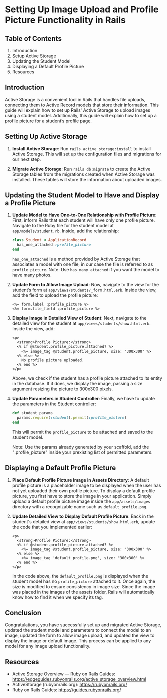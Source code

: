 # Setting Up Image Upload and Profile Picture Functionality in Rails

## Table of Contents
1. Introduction
2. Setup Active Storage
3. Updating the Student Model
4. Displaying a Default Profile Picture
5. Resources

## Introduction

Active Storage is a convenient tool in Rails that handles file uploads, connecting them to Active Record models that store their information. This guide will explain how to set up Rails' Active Storage to upload images using a student model. Additionally, this guide will explain how to set up a profile picture for a student’s profile page.

## Setting Up Active Storage

1. **Install Active Storage**: Run `rails active_storage:install` to install Active Storage. This will set up the configuration files and migrations for our next step.

2. **Migrate Active Storage**: Run `rails db:migrate` to create the Active Storage tables from the migrations created when Active Storage was installed. These tables will store the information about uploaded images.

## Updating the Student Model to Have and Display a Profile Picture

1. **Update Model to Have One-to-One Relationship with Profile Picture**: First, inform Rails that each student will have only one profile picture. Navigate to the Ruby file for the student model at `app/models/student.rb`. Inside, add the relationship:

    ```ruby
    class Student < ApplicationRecord
      has_one_attached :profile_picture
    end
    ```

    `has_one_attached` is a method provided by Active Storage that associates a model with one file, in our case the file is referred to as `profile_picture`.
    Note: Use `has_many_attached` if you want the model to have many photos.

2. **Update Form to Allow Image Upload**: Now, navigate to the view for the student’s form at `app/views/students/_form.html.erb`. Inside the view, add the field to upload the profile picture:

    ```erb
    <%= form.label :profile_picture %>
    <%= form.file_field :profile_picture %>
    ```

3. **Display Image in Detailed View of Student**: Next, navigate to the detailed view for the student at `app/views/students/show.html.erb`. Inside the view, add:

    ```erb
    <p>
      <strong>Profile Picture:</strong>
      <% if @student.profile_picture.attached? %>
        <%= image_tag @student.profile_picture, size: "300x300" %>
      <% else %>
        No profile picture uploaded.
      <% end %>
    </p>
    ```

    Above, we check if the student has a profile picture attached to its entity in the database. If it does, we display the image, passing a size argument resizing the picture to 300x300 pixels.

4. **Update Parameters in Student Controller**: Finally, we have to update the parameters in the Student controller:

    ```ruby
    def student_params
      params.require(:student).permit(:profile_picture)
    end
    ```

    This will permit the `profile_picture` to be attached and saved to the student model.

    Note: Use the params already generated by your scaffold, add the ":profile_picture" inside your prexisting list of permitted parameters.

## Displaying a Default Profile Picture

1. **Place Default Profile Picture Image in Assets Directory**: A default profile picture is a placeholder image to be displayed when the user has not yet uploaded their own profile picture. To display a default profile picture, you first have to store the image in your application. Simply upload a default profile picture image inside the `app/assets/images` directory with a recognizable name such as `default_profile.png`.

2. **Update Detailed View to Display Default Profile Picture**: Back in the student's detailed view at `app/views/students/show.html.erb`, update the code that you implemented earlier:

    ```erb
    <p>
      <strong>Profile Picture:</strong>
      <% if @student.profile_picture.attached? %>
        <%= image_tag @student.profile_picture, size: "300x300" %>
      <% else %>
        <%= image_tag 'default_profile.png', size: "300x300" %>
      <% end %>
    </p>
    ```

    In the code above, the `default_profile.png` is displayed when the student model has no `profile_picture` attached to it. Once again, the size is modified to ensure consistency in image size. Since the image was placed in the images of the assets folder, Rails will automatically know how to find it when we specify its tag.

## Conclusion

Congratulations, you have successfully set up and migrated Active Storage, updated the student model and parameters to connect the model to an image, updated the form to allow image upload, and updated the view to display the image or default image. This process can be applied to any model for any image upload functionality.

## Resources

- Active Storage Overview — Ruby on Rails Guides: https://edgeguides.rubyonrails.org/active_storage_overview.html
- ActiveStorage (rubyonrails.org): https://rubyonrails.org/
- Ruby on Rails Guides: https://guides.rubyonrails.org/

